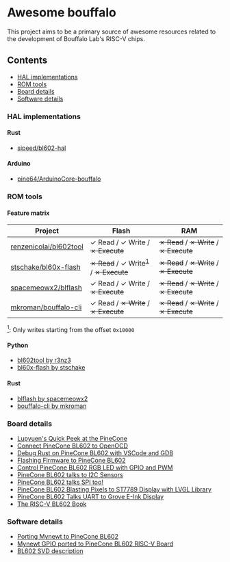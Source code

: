 # Awesome bouffalo

This project aims to be a primary source of awesome resources related to
the development of Bouffalo Lab's RISC-V chips.

## Contents

* [HAL implementations](#hal-implementations)
* [ROM tools](#rom-tools)
* [Board details](#board-details)
* [Software details](#software-details)

### HAL implementations

#### Rust
* [sipeed/bl602-hal](https://github.com/sipeed/bl602-hal)

#### Arduino
* [pine64/ArduinoCore-bouffalo](https://github.com/pine64/ArduinoCore-bouffalo)

### ROM tools

#### Feature matrix

| Project                           | Flash                                                   | RAM                                      |
|-----------------------------------|---------------------------------------------------------|------------------------------------------|
| [renzenicolai/bl602tool]          | ✓ Read / ✓ Write / ~~✗ Execute~~                        | ~~✗ Read~~ / ~~✗ Write~~ / ~~✗ Execute~~ |
| [stschake/bl60x-flash]            | ~~✗ Read~~ / ✓ Write<sup>[1](#f1)</sup> / ~~✗ Execute~~ | ~~✗ Read~~ / ~~✗ Write~~ / ~~✗ Execute~~ |
| [spacemeowx2/blflash]             | ✓ Read / ✓ Write / ~~✗ Execute~~                        | ~~✗ Read~~ / ~~✗ Write~~ / ~~✗ Execute~~ |
| [mkroman/bouffalo-cli]            | ✓ Read / ~~✗ Write~~ / ~~✗ Execute~~                    | ~~✗ Read~~ / ~~✗ Write~~ / ~~✗ Execute~~ |

<a name="f1" href="#f1"><sup>1</sup></a>: Only writes starting from the offset `0x10000`

#### Python
* [bl602tool by r3nz3][renzenicolai/bl602tool]
* [bl60x-flash by stschake][stschake/bl60x-flash]

[renzenicolai/bl602tool]: https://github.com/renzenicolai/bl602tool
[stschake/bl60x-flash]: https://github.com/stschake/bl60x-flash

#### Rust
* [blflash by spacemeowx2][spacemeowx2/blflash]
* [bouffalo-cli by mkroman][mkroman/bouffalo-cli]

[spacemeowx2/blflash]: https://github.com/spacemeowx2/blflash
[mkroman/bouffalo-cli]: https://github.com/mkroman/bouffalo-cli

### Board details

* [Lupyuen's Quick Peek at the PineCone](https://lupyuen.github.io/articles/pinecone)
* [Connect PineCone BL602 to OpenOCD](https://lupyuen.github.io/articles/openocd)
* [Debug Rust on PineCone BL602 with VSCode and GDB](https://lupyuen.github.io/articles/debug)
* [Flashing Firmware to PineCone BL602](https://lupyuen.github.io/articles/flash)
* [Control PineCone BL602 RGB LED with GPIO and PWM](https://lupyuen.github.io/articles/led)
* [PineCone BL602 talks to I2C Sensors](https://lupyuen.github.io/articles/i2c)
* [PineCone BL602 talks SPI too!](https://lupyuen.github.io/articles/spi)
* [PineCone BL602 Blasting Pixels to ST7789 Display with LVGL Library](https://lupyuen.github.io/articles/display)
* [PineCone BL602 Talks UART to Grove E-Ink Display](https://lupyuen.github.io/articles/uart)
* [The RISC-V BL602 Book](https://lupyuen.github.io/articles/book)

### Software details
* [Porting Mynewt to PineCone BL602](https://lupyuen.github.io/articles/mynewt)
* [Mynewt GPIO ported to PineCone BL602 RISC-V Board](https://lupyuen.github.io/articles/gpio)
* [BL602 SVD description](https://github.com/pine64/bl602-svd)
